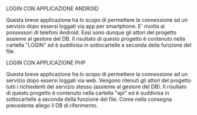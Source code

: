     
LOGIN CON APPLICAZIONE ANDROID

Questa breve applicazione ha lo scopo di permettere la connessione ad un servizio dopo essersi loggati via app per smartphone.
E' rivolta ai possessori di telefoni Android. Essi sono dunque gli attori del progetto assieme al gestore del DB.
Il risultato di questo progetto è contenuto nella cartella "LOGIN" ed è suddivisa in sottocartelle a seconda della funzione del file. 

LOGIN CON APPLICAZIONE PHP

Questa breve applicazione ha lo scopo di permettere la connessione ad un servizio dopo essersi loggati via web.
Vengono ritenuti gli attori del progetto tutti i richiedenti del servizio stesso (assieme al gestore del DB).
Il risultato di questo progetto è contenuto nella cartella "api" ed è suddivisa in sottocartelle a seconda della funzione del file. Come nella consegna precedente allego il DB di riferimento.
